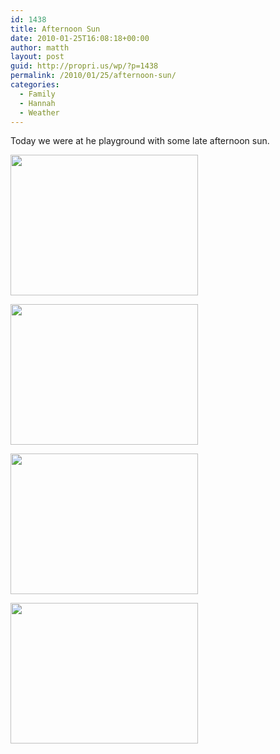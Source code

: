 ```yaml
---
id: 1438
title: Afternoon Sun
date: 2010-01-25T16:08:18+00:00
author: matth
layout: post
guid: http://propri.us/wp/?p=1438
permalink: /2010/01/25/afternoon-sun/
categories:
  - Family
  - Hannah
  - Weather
---
```

Today we were at he playground with some late afternoon sun. 

[<img src="http://hippeelee.com/blog/wp-content/uploads/2010/01/l_1600_1200_1DB24658-8EF3-4622-AD35-06E79FED91F6.jpeg" alt="" width="300" height="225" class="alignnone size-full wp-image-364" />](http://hippeelee.com/blog/wp-content/uploads/2010/01/l_1600_1200_1DB24658-8EF3-4622-AD35-06E79FED91F6.jpeg)

[<img src="http://hippeelee.com/blog/wp-content/uploads/2010/01/l_1600_1200_98F3EF09-4745-48C1-9A12-22DB28179D72.jpeg" alt="" width="300" height="225" class="alignnone size-full wp-image-364" />](http://hippeelee.com/blog/wp-content/uploads/2010/01/l_1600_1200_98F3EF09-4745-48C1-9A12-22DB28179D72.jpeg)

[<img src="http://hippeelee.com/blog/wp-content/uploads/2010/01/l_1600_1200_74EDFD41-460F-4634-841D-02C775E369EE.jpeg" alt="" width="300" height="225" class="alignnone size-full wp-image-364" />](http://hippeelee.com/blog/wp-content/uploads/2010/01/l_1600_1200_74EDFD41-460F-4634-841D-02C775E369EE.jpeg)

[<img src="http://hippeelee.com/blog/wp-content/uploads/2010/01/l_1600_1200_240872CD-EF15-48F7-B844-2C143501E3CB.jpeg" alt="" width="300" height="225" class="alignnone size-full wp-image-364" />](http://hippeelee.com/blog/wp-content/uploads/2010/01/l_1600_1200_240872CD-EF15-48F7-B844-2C143501E3CB.jpeg)